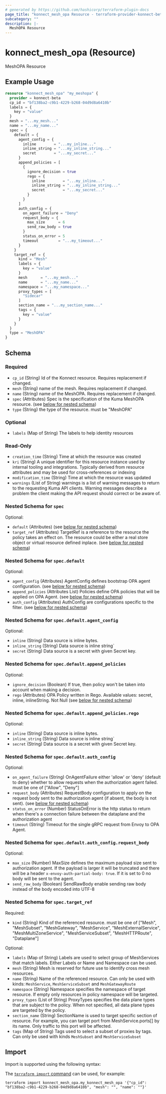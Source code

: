 ```yaml
---
# generated by https://github.com/hashicorp/terraform-plugin-docs
page_title: "konnect_mesh_opa Resource - terraform-provider-konnect-beta"
subcategory: ""
description: |-
  MeshOPA Resource
---
```


# konnect_mesh_opa (Resource)

MeshOPA Resource

## Example Usage

```terraform
resource "konnect_mesh_opa" "my_meshopa" {
  provider = konnect-beta
  cp_id = "bf138ba2-c9b1-4229-b268-04d9d8a6410b"
  labels = {
    key = "value"
  }
  mesh = "...my_mesh..."
  name = "...my_name..."
  spec = {
    default = {
      agent_config = {
        inline        = "...my_inline..."
        inline_string = "...my_inline_string..."
        secret        = "...my_secret..."
      }
      append_policies = [
        {
          ignore_decision = true
          rego = {
            inline        = "...my_inline..."
            inline_string = "...my_inline_string..."
            secret        = "...my_secret..."
          }
        }
      ]
      auth_config = {
        on_agent_failure = "Deny"
        request_body = {
          max_size      = 6
          send_raw_body = true
        }
        status_on_error = 5
        timeout         = "...my_timeout..."
      }
    }
    target_ref = {
      kind = "Mesh"
      labels = {
        key = "value"
      }
      mesh      = "...my_mesh..."
      name      = "...my_name..."
      namespace = "...my_namespace..."
      proxy_types = [
        "Sidecar"
      ]
      section_name = "...my_section_name..."
      tags = {
        key = "value"
      }
    }
  }
  type = "MeshOPA"
}
```

<!-- schema generated by tfplugindocs -->
## Schema

### Required

- `cp_id` (String) Id of the Konnect resource. Requires replacement if changed.
- `mesh` (String) name of the mesh. Requires replacement if changed.
- `name` (String) name of the MeshOPA. Requires replacement if changed.
- `spec` (Attributes) Spec is the specification of the Kuma MeshOPA resource. (see [below for nested schema](#nestedatt--spec))
- `type` (String) the type of the resource. must be "MeshOPA"

### Optional

- `labels` (Map of String) The labels to help identity resources

### Read-Only

- `creation_time` (String) Time at which the resource was created
- `kri` (String) A unique identifier for this resource instance used by internal tooling and integrations. Typically derived from resource attributes and may be used for cross-references or indexing
- `modification_time` (String) Time at which the resource was updated
- `warnings` (List of String) warnings is a list of warning messages to return to the requesting Kuma API clients.
Warning messages describe a problem the client making the API request should correct or be aware of.

<a id="nestedatt--spec"></a>
### Nested Schema for `spec`

Optional:

- `default` (Attributes) (see [below for nested schema](#nestedatt--spec--default))
- `target_ref` (Attributes) TargetRef is a reference to the resource the policy takes an effect on.
The resource could be either a real store object or virtual resource
defined inplace. (see [below for nested schema](#nestedatt--spec--target_ref))

<a id="nestedatt--spec--default"></a>
### Nested Schema for `spec.default`

Optional:

- `agent_config` (Attributes) AgentConfig defines bootstrap OPA agent configuration. (see [below for nested schema](#nestedatt--spec--default--agent_config))
- `append_policies` (Attributes List) Policies define OPA policies that will be applied on OPA Agent. (see [below for nested schema](#nestedatt--spec--default--append_policies))
- `auth_config` (Attributes) AuthConfig are configurations specific to the filter. (see [below for nested schema](#nestedatt--spec--default--auth_config))

<a id="nestedatt--spec--default--agent_config"></a>
### Nested Schema for `spec.default.agent_config`

Optional:

- `inline` (String) Data source is inline bytes.
- `inline_string` (String) Data source is inline string`
- `secret` (String) Data source is a secret with given Secret key.


<a id="nestedatt--spec--default--append_policies"></a>
### Nested Schema for `spec.default.append_policies`

Optional:

- `ignore_decision` (Boolean) If true, then policy won't be taken into account when making a decision.
- `rego` (Attributes) OPA Policy written in Rego. Available values: secret, inline, inlineString. Not Null (see [below for nested schema](#nestedatt--spec--default--append_policies--rego))

<a id="nestedatt--spec--default--append_policies--rego"></a>
### Nested Schema for `spec.default.append_policies.rego`

Optional:

- `inline` (String) Data source is inline bytes.
- `inline_string` (String) Data source is inline string`
- `secret` (String) Data source is a secret with given Secret key.



<a id="nestedatt--spec--default--auth_config"></a>
### Nested Schema for `spec.default.auth_config`

Optional:

- `on_agent_failure` (String) OnAgentFailure either 'allow' or 'deny' (default to deny) whether
to allow requests when the authorization agent failed.
must be one of ["Allow", "Deny"]
- `request_body` (Attributes) RequestBody configuration to apply on the request body sent to the
authorization agent (if absent, the body is not sent). (see [below for nested schema](#nestedatt--spec--default--auth_config--request_body))
- `status_on_error` (Number) StatusOnError is the http status to return when there's a connection
failure between the dataplane and the authorization agent
- `timeout` (String) Timeout for the single gRPC request from Envoy to OPA Agent.

<a id="nestedatt--spec--default--auth_config--request_body"></a>
### Nested Schema for `spec.default.auth_config.request_body`

Optional:

- `max_size` (Number) MaxSize defines the maximum payload size sent to authorization agent. If the payload
is larger it will be truncated and there will be a header
`x-envoy-auth-partial-body: true`. If it is set to 0 no body will be
sent to the agent.
- `send_raw_body` (Boolean) SendRawBody enable sending raw body instead of the body encoded into UTF-8




<a id="nestedatt--spec--target_ref"></a>
### Nested Schema for `spec.target_ref`

Required:

- `kind` (String) Kind of the referenced resource. must be one of ["Mesh", "MeshSubset", "MeshGateway", "MeshService", "MeshExternalService", "MeshMultiZoneService", "MeshServiceSubset", "MeshHTTPRoute", "Dataplane"]

Optional:

- `labels` (Map of String) Labels are used to select group of MeshServices that match labels. Either Labels or
Name and Namespace can be used.
- `mesh` (String) Mesh is reserved for future use to identify cross mesh resources.
- `name` (String) Name of the referenced resource. Can only be used with kinds: `MeshService`,
`MeshServiceSubset` and `MeshGatewayRoute`
- `namespace` (String) Namespace specifies the namespace of target resource. If empty only resources in policy namespace
will be targeted.
- `proxy_types` (List of String) ProxyTypes specifies the data plane types that are subject to the policy. When not specified,
all data plane types are targeted by the policy.
- `section_name` (String) SectionName is used to target specific section of resource.
For example, you can target port from MeshService.ports[] by its name. Only traffic to this port will be affected.
- `tags` (Map of String) Tags used to select a subset of proxies by tags. Can only be used with kinds
`MeshSubset` and `MeshServiceSubset`

## Import

Import is supported using the following syntax:

The [`terraform import` command](https://developer.hashicorp.com/terraform/cli/commands/import) can be used, for example:

```shell
terraform import konnect_mesh_opa.my_konnect_mesh_opa '{"cp_id": "bf138ba2-c9b1-4229-b268-04d9d8a6410b", "mesh": "", "name": ""}'
```
